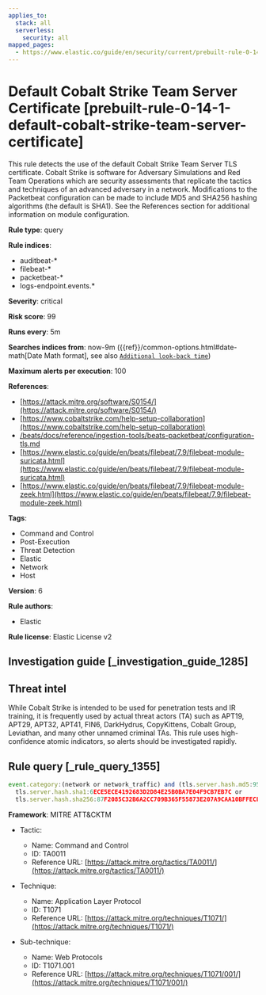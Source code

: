 ```yaml
---
applies_to:
  stack: all
  serverless:
    security: all
mapped_pages:
  - https://www.elastic.co/guide/en/security/current/prebuilt-rule-0-14-1-default-cobalt-strike-team-server-certificate.html
---
```


# Default Cobalt Strike Team Server Certificate [prebuilt-rule-0-14-1-default-cobalt-strike-team-server-certificate]

This rule detects the use of the default Cobalt Strike Team Server TLS certificate. Cobalt Strike is software for Adversary Simulations and Red Team Operations which are security assessments that replicate the tactics and techniques of an advanced adversary in a network. Modifications to the Packetbeat configuration can be made to include MD5 and SHA256 hashing algorithms (the default is SHA1). See the References section for additional information on module configuration.

**Rule type**: query

**Rule indices**:

* auditbeat-*
* filebeat-*
* packetbeat-*
* logs-endpoint.events.*

**Severity**: critical

**Risk score**: 99

**Runs every**: 5m

**Searches indices from**: now-9m ({{ref}}/common-options.html#date-math[Date Math format], see also [`Additional look-back time`](docs-content://solutions/security/detect-and-alert/create-detection-rule.md#rule-schedule))

**Maximum alerts per execution**: 100

**References**:

* [https://attack.mitre.org/software/S0154/](https://attack.mitre.org/software/S0154/)
* [https://www.cobaltstrike.com/help-setup-collaboration](https://www.cobaltstrike.com/help-setup-collaboration)
* [/beats/docs/reference/ingestion-tools/beats-packetbeat/configuration-tls.md](beats://docs/reference/packetbeat/configuration-tls.md)
* [https://www.elastic.co/guide/en/beats/filebeat/7.9/filebeat-module-suricata.html](https://www.elastic.co/guide/en/beats/filebeat/7.9/filebeat-module-suricata.html)
* [https://www.elastic.co/guide/en/beats/filebeat/7.9/filebeat-module-zeek.html](https://www.elastic.co/guide/en/beats/filebeat/7.9/filebeat-module-zeek.html)

**Tags**:

* Command and Control
* Post-Execution
* Threat Detection
* Elastic
* Network
* Host

**Version**: 6

**Rule authors**:

* Elastic

**Rule license**: Elastic License v2

## Investigation guide [_investigation_guide_1285]

## Threat intel

While Cobalt Strike is intended to be used for penetration tests and IR training, it is frequently used by actual threat actors (TA) such as APT19, APT29, APT32, APT41, FIN6, DarkHydrus, CopyKittens, Cobalt Group, Leviathan, and many other unnamed criminal TAs. This rule uses high-confidence atomic indicators, so alerts should be investigated rapidly.

## Rule query [_rule_query_1355]

```js
event.category:(network or network_traffic) and (tls.server.hash.md5:950098276A495286EB2A2556FBAB6D83 or
  tls.server.hash.sha1:6ECE5ECE4192683D2D84E25B0BA7E04F9CB7EB7C or
  tls.server.hash.sha256:87F2085C32B6A2CC709B365F55873E207A9CAA10BFFECF2FD16D3CF9D94D390C)
```

**Framework**: MITRE ATT&CKTM

* Tactic:

    * Name: Command and Control
    * ID: TA0011
    * Reference URL: [https://attack.mitre.org/tactics/TA0011/](https://attack.mitre.org/tactics/TA0011/)

* Technique:

    * Name: Application Layer Protocol
    * ID: T1071
    * Reference URL: [https://attack.mitre.org/techniques/T1071/](https://attack.mitre.org/techniques/T1071/)

* Sub-technique:

    * Name: Web Protocols
    * ID: T1071.001
    * Reference URL: [https://attack.mitre.org/techniques/T1071/001/](https://attack.mitre.org/techniques/T1071/001/)



